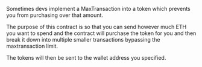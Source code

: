 Sometimes devs implement a MaxTransaction into a token which prevents you from purchasing over that amount.

The purpose of this contract is so that you can send however much ETH you want to spend and the contract will purchase the token for you and then
break it down into multiple smaller transactions bypassing the maxtransaction limit.

The tokens will then be sent to the wallet address you specified.
